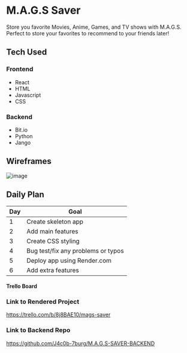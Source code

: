 # M.A.G.S Saver

Store you favorite Movies, Anime, Games, and TV shows with M.A.G.S. Perfect to store your favorites to recommend to your friends later!

## Tech Used

### Frontend

- React
- HTML
- Javascript
- CSS

### Backend

- Bit.io
- Python
- Jango

## Wireframes

![image](https://user-images.githubusercontent.com/113205902/220481205-5ecbc4a1-d552-4bbf-b863-df5e11418c48.png)

## Daily Plan

| Day | Goal |
|-----|------|
| 1 | Create skeleton app |
| 2 | Add main features |
| 3 | Create CSS styling  |
| 4 | Bug test/fix any problems or typos |
| 5 | Deploy app using Render.com |
| 6 | Add extra features |

#### Trello Board

### Link to Rendered Project

https://trello.com/b/8j8BAE10/mags-saver

### Link to Backend Repo

https://github.com/J4c0b-7burg/M.A.G.S-SAVER-BACKEND

